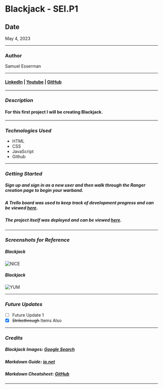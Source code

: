 # Blackjack - SEI.P1

## Date
May 4, 2023
***

### Author
Samuel Esserman
***

#### [LinkedIn](https://www.linkedin.com/in/samuel-esserman/) | [Youtube](https://www.youtube.com/) | [GitHub](https://github.com/SLEsserman/SEI_BlackJack)

---

### **_Description_**

#### For this first project I will be creating Blackjack. 

___

### **_Technologies Used_**

- HTML
- CSS
- JavaScript
- Github

---

### **_Getting Started_**

##### Sign up and sign in as a new user and then walk through the Ranger creation page to begin your warband.

##### A Trello board was used to keep track of development progress and can be viewed [here](URL).

##### The project itself was deployed and can be viewed [here](URL).

---

### **_Screenshots for Reference_**

##### Blackjack 

![NICE](https://encrypted-tbn0.gstatic.com/images?q=tbn:ANd9GcQmJteP2AFznXA90kXfW12_HKvBongv1PFwaA&usqp=CAU)

##### Blackjack

![YUM](https://encrypted-tbn0.gstatic.com/images?q=tbn:ANd9GcQnRGvXzExaVMdUZxuLbc9BJLpDHKmjg0nN9w&usqp=CAU)

---

### **_Future Updates_**

- [ ] Future Update 1
- [x] ~~Strikethrough~~ Items Also

---

### **_Credits_**

##### Blackjack Images: [Google Search](https://www.google.com/search?rlz=1C5CHFA_enUS884US884&sxsrf=APwXEdc-DMo2G5_0zUT1kLYCAlKkYQpdMg:1683281991766&q=blackjack+table+png&tbm=isch&sa=X&ved=2ahUKEwj77LOJ-t3-AhX1kokEHbnDDYYQ0pQJegQIDBAB&biw=1792&bih=984&dpr=2)

##### Markdown Guide: [ia.net](https://ia.net/writer/support/general/markdown-guide)

##### Markdown Cheatsheet: [GitHub](https://github.com/SLEsserman/SEI_BlackJack)

---




